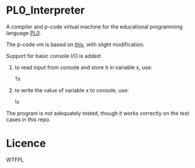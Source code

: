 PL0\_Interpreter
===============

A compiler and p-code virtual machine for the educational programming language [PL0](http://en.wikipedia.org/wiki/PL/0).

The p-code vm is based on [this](http://en.wikipedia.org/wiki/P-code_machine#Example_machine), with slight modification.

Support for basic console I/O is added:

1. to read input from console and store it in variable x, use:

    ?x

2. to write the value of variable x to console, use:

    !x

The program is *not* adequately tested, though it works correctly on the test cases in this repo.

Licence
===============
WTFPL
